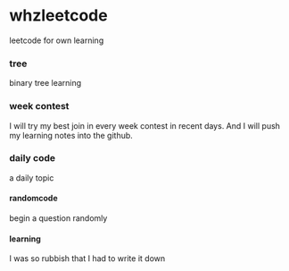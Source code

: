 # whzleetcode
leetcode for own learning

### tree

binary tree learning

### week contest

I will try my best join in every week contest in recent days. And I will push my learning notes into the github.

### daily code

a daily topic

####  randomcode

begin a question randomly

#### learning

I was so rubbish that I had to write it down